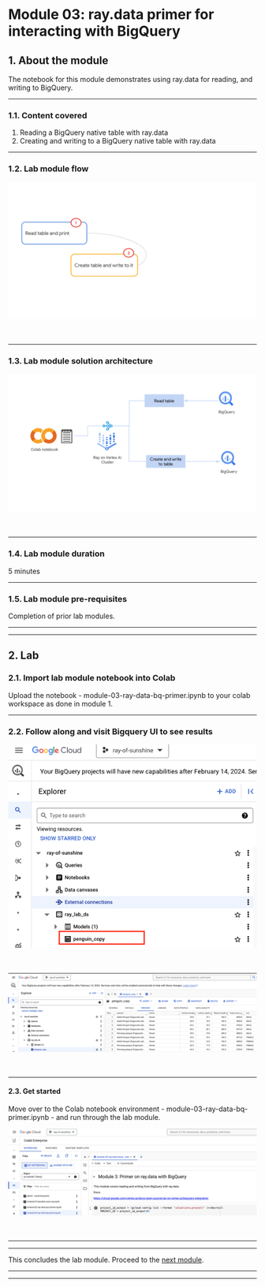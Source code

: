 # Module 03: **ray.data** primer for interacting with BigQuery

## 1. About the module
The notebook for this module demonstrates using ray.data for reading, and writing to BigQuery. 

<hr>

### 1.1. Content covered

1. Reading a BigQuery native table with ray.data
2. Creating and writing to a BigQuery native table with ray.data

<hr>
 
### 1.2. Lab module flow

![M1-1](./images/skl-m03-01.png)   
<br><br>

<hr>

### 1.3. Lab module solution architecture

![M1-1](./images/skl-m03-02.png)   
<br><br>

<hr>

### 1.4. Lab module duration

5 minutes

<hr>

### 1.5. Lab module pre-requisites

Completion of prior lab modules.

<hr><hr>

## 2. Lab

### 2.1. Import lab module notebook into Colab
Upload the notebook - module-03-ray-data-bq-primer.ipynb to your colab workspace as done in module 1.

<hr>

### 2.2. Follow along and visit Bigquery UI to see results

![M1-1](./images/skl-m03-03.png)   
<br><br>

![M1-1](./images/skl-m03-04.png)   
<br><br>

<hr>

#### 2.3. Get started

Move over to the Colab notebook environment - module-03-ray-data-bq-primer.ipynb - and run through the lab module.

![M1-1](./images/skl-m03-05.png)   
<br><br>


<hr><hr>

This concludes the lab module. Proceed to the [next module](https://github.com/anagha-google/ray-labs/blob/main/01-sklearn/module-03-ray.data-bq-primer-README.md).

<hr><hr>
